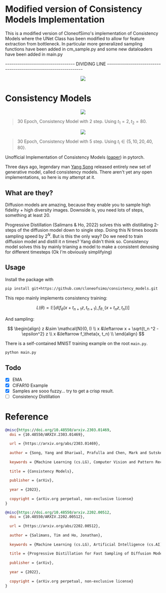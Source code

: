 # Modified version of Consistency Models Implementation

This is a modified version of CloneofSimo's implementation of Consistency Models where the UNet Class has been modified to allow for feature extraction from bottleneck. In particular more generalized sampling functions have been added in cm_sample.py and some new dataloaders have been added in main.py 






----------------------------------- DIVIDING LINE ------------------------------------------------------------------

<!-- #region -->
<p align="center">
<img  src="contents/mainfigure.png">
</p>
<!-- #endregion -->


# Consistency Models

<!-- #region -->
<p align="center">
<img  src="contents/_ct_sample_2step_30.png">
</p>
<!-- #endregion -->

> 30 Epoch, Consistency Model with 2 step. Using $t_1 = 2, t_2 = 80$.

<!-- #region -->
<p align="center">
<img  src="contents/_ct_sample_5step_30.png">
</p>
<!-- #endregion -->

> 30 Epoch, Consistency Model with 5 step. Using $t_i \in \{5, 10, 20,40, 80\}$.




Unofficial Implementation of Consistency Models  ([paper](https://arxiv.org/abs/2303.01469)) in pytorch.

Three days ago, legendary man [Yang Song](https://yang-song.net/) released entirely new set of generative model, called consistency models. There aren't yet any open implementations, so here is my attempt at it.


## What are they?

Diffusion models are amazing, because they enable you to sample high fidelity + high diversity images. Downside is, you need lots of steps, something at least 20.

Progressive Distillation (Salimans & Ho, 2022) solves this with distillating 2-steps of the diffusion model down to single step. Doing this N times boosts sampling speed by $2^N$. But is this the only way? Do we need to train diffusion model and distill it $n$ times? Yang didn't think so. Consistency model solves this by mainly trianing a model to make a consistent denosing for different timesteps (Ok I'm obviously simplifying)


## Usage

Install the package with

```bash
pip install git+https://github.com/cloneofsimo/consistency_models.git
```

This repo mainly implements consistency training:

$$
L(\theta) = \mathbb{E}[d(f_\theta(x + t_{n + 1}z, t_{n + 1}), f_{\theta_{-}}(x + t_n z, t_n))]
$$

And sampling:

$$
\begin{align}
z &\sim \mathcal{N}(0, I) \\
x &\leftarrow x + \sqrt{t_n ^2 - \epsilon^2} z \\
x &\leftarrow f_\theta(x, t_n) \\
\end{align}
$$


There is a self-contained MNIST training example on the root `main.py`.

```bash
python main.py
```

## Todo

- [x] EMA
- [x] CIFAR10 Example
- [x] Samples are sooo fuzzy... try to get a crisp result.
- [ ] Consistency Distillation

# Reference

```bibtex
@misc{https://doi.org/10.48550/arxiv.2303.01469,
  doi = {10.48550/ARXIV.2303.01469},
  
  url = {https://arxiv.org/abs/2303.01469},
  
  author = {Song, Yang and Dhariwal, Prafulla and Chen, Mark and Sutskever, Ilya},
  
  keywords = {Machine Learning (cs.LG), Computer Vision and Pattern Recognition (cs.CV), Machine Learning (stat.ML), FOS: Computer and information sciences, FOS: Computer and information sciences},
  
  title = {Consistency Models},
  
  publisher = {arXiv},
  
  year = {2023},
  
  copyright = {arXiv.org perpetual, non-exclusive license}
}
```

```bibtex
@misc{https://doi.org/10.48550/arxiv.2202.00512,
  doi = {10.48550/ARXIV.2202.00512},
  
  url = {https://arxiv.org/abs/2202.00512},
  
  author = {Salimans, Tim and Ho, Jonathan},
  
  keywords = {Machine Learning (cs.LG), Artificial Intelligence (cs.AI), Machine Learning (stat.ML), FOS: Computer and information sciences, FOS: Computer and information sciences},
  
  title = {Progressive Distillation for Fast Sampling of Diffusion Models},
  
  publisher = {arXiv},
  
  year = {2022},
  
  copyright = {arXiv.org perpetual, non-exclusive license}
}
```
